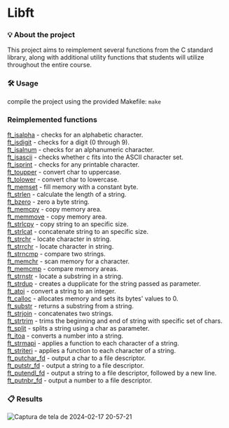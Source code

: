 # Libft

### 💡 About the project

This project aims to reimplement several functions from the C standard library, along with additional utility functions that students will utilize throughout the entire course.

### 🛠️ Usage

compile the project using the provided Makefile: ```make```

### Reimplemented functions

[ft_isalpha](https://github.com/carvalho-ra/libft/blob/main/ft_isalpha.c)	- checks for an alphabetic character.  
[ft_isdigit](https://github.com/carvalho-ra/libft/blob/main/ft_isdigit.c)	- checks for a digit (0 through 9).  
[ft_isalnum](https://github.com/carvalho-ra/libft/blob/main/ft_isalnum.c)	- checks for an alphanumeric character.  
[ft_isascii](https://github.com/carvalho-ra/libft/blob/main/ft_isascii.c)	- checks whether c fits into the ASCII character set.  
[ft_isprint](https://github.com/carvalho-ra/libft/blob/main/ft_isprint.c)	- checks for any printable character.  
[ft_toupper](https://github.com/carvalho-ra/libft/blob/main/ft_toupper.c)	- convert char to uppercase.  
[ft_tolower](https://github.com/carvalho-ra/libft/blob/main/ft_tolower.c) - convert char to lowercase.  
[ft_memset](https://github.com/carvalho-ra/libft/blob/main/ft_memset.c) - fill memory with a constant byte.  
[ft_strlen](https://github.com/carvalho-ra/libft/blob/main/ft_strlen.c) - calculate the length of a string.  
[ft_bzero](https://github.com/carvalho-ra/libft/blob/main/ft_bzero.c)	- zero a byte string.  
[ft_memcpy](https://github.com/carvalho-ra/libft/blob/main/ft_memcpy.c) - copy memory area.  
[ft_memmove](https://github.com/carvalho-ra/libft/blob/main/ft_memmove.c) - copy memory area.  
[ft_strlcpy](https://github.com/carvalho-ra/libft/blob/main/ft_strlcpy.c) - copy string to an specific size.  
[ft_strlcat](https://github.com/carvalho-ra/libft/blob/main/ft_strlcat.c)	- concatenate string to an specific size.  
[ft_strchr](https://github.com/carvalho-ra/libft/blob/main/ft_strchr.c)	- locate character in string.  
[ft_strrchr](https://github.com/carvalho-ra/libft/blob/main/ft_strrchr.c)	- locate character in string.  
[ft_strncmp](https://github.com/carvalho-ra/libft/blob/main/ft_strncmp.c)	- compare two strings.  
[ft_memchr](https://github.com/carvalho-ra/libft/blob/main/ft_memchr.c)	- scan memory for a character.  
[ft_memcmp](https://github.com/carvalho-ra/libft/blob/main/ft_memcmp.c)	- compare memory areas.  
[ft_strnstr](https://github.com/carvalho-ra/libft/blob/main/ft_strnstr.c)	- locate a substring in a string.  
[ft_strdup](https://github.com/carvalho-ra/libft/blob/main/ft_strdup.c)	- creates a dupplicate for the string passed as parameter.  
[ft_atoi](https://github.com/carvalho-ra/libft/blob/main/ft_atoi.c)	- convert a string to an integer.  
[ft_calloc](https://github.com/carvalho-ra/libft/blob/main/ft_calloc.c)	- allocates memory and sets its bytes' values to 0.  
[ft_substr](https://github.com/carvalho-ra/libft/blob/main/ft_substr.c)	- returns a substring from a string.  
[ft_strjoin](https://github.com/carvalho-ra/libft/blob/main/ft_strjoin.c)	- concatenates two strings.  
[ft_strtrim](https://github.com/carvalho-ra/libft/blob/main/ft_strtrim.c)	- trims the beginning and end of string with specific set of chars.  
[ft_split](https://github.com/carvalho-ra/libft/blob/main/ft_split.c) - splits a string using a char as parameter.  
[ft_itoa](https://github.com/carvalho-ra/libft/blob/main/ft_itoa.c)	- converts a number into a string.  
[ft_strmapi](https://github.com/carvalho-ra/libft/blob/main/ft_strmapi.c)	- applies a function to each character of a string.  
[ft_striteri](https://github.com/carvalho-ra/libft/blob/main/ft_striteri.c)	- applies a function to each character of a string.  
[ft_putchar_fd](https://github.com/carvalho-ra/libft/blob/main/ft_putchar_fd.c)	- output a char to a file descriptor.  
[ft_putstr_fd](https://github.com/carvalho-ra/libft/blob/main/ft_putstr_fd.c)	- output a string to a file descriptor.  
[ft_putendl_fd](https://github.com/carvalho-ra/libft/blob/main/ft_putendl_fd.c)	- output a string to a file descriptor, followed by a new line.  
[ft_putnbr_fd](https://github.com/carvalho-ra/libft/blob/main/ft_putnbr_fd.c)	- output a number to a file descriptor.  

### 📋 Results
![Captura de tela de 2024-02-17 20-57-21](https://github.com/carvalho-ra/libft/assets/66538173/563db729-8f49-46e1-ae76-3bc7c1fe767f)
